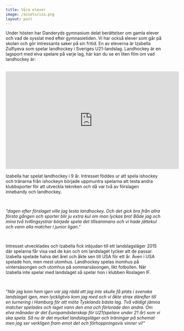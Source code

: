 ```yaml
---
title: Våra elever
image: /assets/iza.png
layout: post
---
```

Under hösten har Danderyds gymnasium delat berättelser om gamla elever och vad de sysslat med efter gymnasietiden.
Vi har också elever som går på skolan och gör intressanta saker på sin fritid. 
En av eleverna är Izabella Zulfiyeva som spelar landhockey i Sveriges U21-landslag. 
Landhockey är en lagsport med elva spelare på varje lag, här kan du se en liten film om vad landhockey är:

<br>
<iframe width="560" height="315" src="https://www.youtube.com/embed/6a8hvfiaMaE" frameborder="0" allow="autoplay; encrypted-media" allowfullscreen></iframe>
<br>

Izabella har spelat landhockey i 9 år. Intresset föddes ur att spela ishockey och tränarna från ishockeyn började uppmuntra spelarna att testa andra klubbsporter för att utveckla tekniken och då var två av förslagen innebandy och landhockey. 

<br>

<i>”dagen efter förslaget ville jag testa landhockey. Och det gick bra från allra första gången och sporter blir ju extra kul om man lyckas bra! Både jag och mina två tvillingsystrar började spela det tillsammans och vi hade jättekul och vann alla matcher i junior ligan.”</i>

<br>

Intresset utvecklades och Izabella fick inbjudan till ett landslagsläger 2015 där spelarna får visa vad de kan och om landslaget tycker att de passar. Izabella spelade halva det året och åkte sen till USA för ett år. Även i USA spelade hon, men mest utomhus. Landhockey spelas inomhus på vintersäsongen och utomhus på sommarsäsongen, likt fotbollen. När Izabella inte spelar med landslaget så spelar hon i klubben Roslagen IF.

<br>

<i>”När jag kom hem igen var jag rädd att jag inte skulle få plats i svenska landslaget igen, men lyckligtvis kom jag med och vi åkte strax därefter till en turnering i Hamburg för att möta Tysklands bästa lag. Två väldigt jämna matcher spelades och laget vann den ena och förlorade den andra. Om elva månader är det Europamästerskap för U21(spelare under 21 år) som vi ska spela. Så nu är det mycket landslagsläger och träningar på schemat men jag ser verkligen fram emot det och förhoppningsvis vinner vi!”</i>
